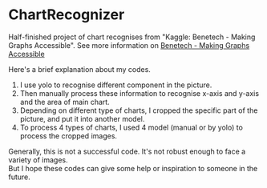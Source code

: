 # ChartRecognizer
Half-finished project of chart recognises from "Kaggle: Benetech - Making Graphs Accessible".
See more information on [Benetech - Making Graphs Accessible](https://www.kaggle.com/competitions/benetech-making-graphs-accessible/overview/description)

Here's a brief explanation about my codes.
1. I use yolo to recognise different component in the picture.
2. Then manually process these information to recognise x-axis and y-axis and the area of main chart.
3. Depending on different type of charts, I cropped the specific part of the picture, and put it into another model.
4. To process 4 types of charts, I used 4 model (manual or by yolo) to process the cropped images.

Generally, this is not a successful code. It's not robust enough to face a variety of images.  
But I hope these codes can give some help or inspiration to someone in the future.
